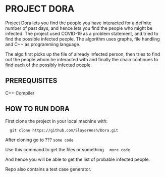 # PROJECT DORA

Project Dora lets you find the people you have interacted for a definite number of past days, and hence lets you find the people who might be infected.
The project used COVID-19 as a problem statement, and tried to find the possible infected people.
The algorithm uses graphs, file handling and C++ as programming language.

The algo first picks up the file of already infected person, then tries to find out the people whom he interacted with and finally the chain continues to find each of the possibly infected poeple.

## PREREQUISITES
C++ Compiler

## HOW TO RUN DORA
First clone the project in your local machine with:
```
  git clone https://github.com/SlayerAnsh/Dora.git
```
  
After cloning go to ??? 
```some code```
  
Use this command to get the files or something
```  more code```
  
  
And hence you will be able to get the list of probable infected people.

Repo also contains a test case generator.

